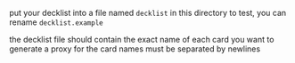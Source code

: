 put your decklist into a file named `decklist` in this directory
to test, you can rename `decklist.example`

the decklist file should contain the exact name of each card you want to generate a proxy for
the card names must be separated by newlines